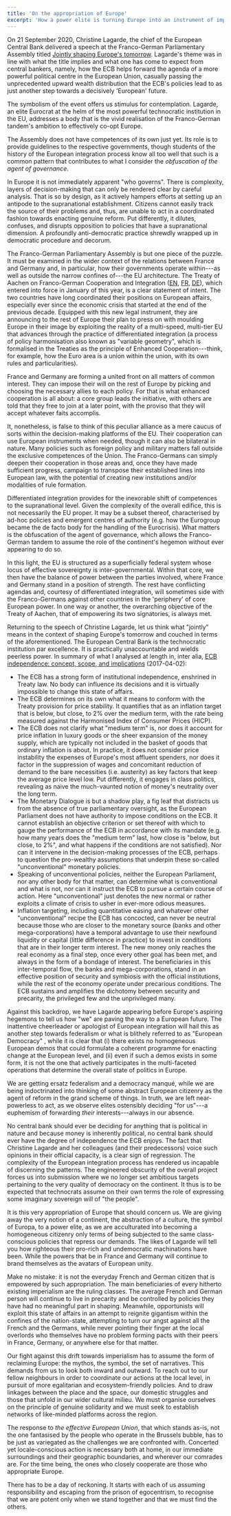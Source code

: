 ```yaml
---
title: 'On the appropriation of Europe'
excerpt: 'How a power elite is turning Europe into an instrument of imperialism. Concerted action between people is needed to turn the tables.'
---
```


On 21 September 2020, Christine Lagarde, the chief of the European
Central Bank delivered a speech at the Franco-German Parliamentary
Assembly titled [Jointly shaping Europe's
tomorrow](https://www.ecb.europa.eu//press/key/date/2020/html/ecb.sp200921~5a30d9013b.en.html).
Lagarde's theme was in line with what the title implies and what one has
come to expect from central bankers, namely, how the ECB helps forward
the agenda of a more powerful political centre in the European Union,
casually passing the unprecedented upward wealth distribution that the
ECB's policies lead to as just another step towards a decisively
'European' future.

The symbolism of the event offers us stimulus for contemplation.
Lagarde, an elite Eurocrat at the helm of the most powerful technocratic
institution in the EU, addresses a body that is the vivid realisation of
the Franco-German tandem's ambition to effectively co-opt Europe.

The Assembly does not have competences of its own just yet.  Its role is
to provide guidelines to the respective governments, though students of
the history of the European integration process know all too well that
such is a common pattern that contributes to what I consider the
_obfuscation of the agent of governance_.

In Europe it is not immediately apparent "who governs".  There is
complexity, layers of decision-making that can only be rendered clear by
careful analysis.  That is so by design, as it actively hampers efforts
at setting up an antipode to the supranational establishment.  Citizens
cannot easily track the source of their problems and, thus, are unable
to act in a coordinated fashion towards enacting genuine reform.  Put
differently, it dilutes, confuses, and disrupts opposition to policies
that have a supranational dimension.  A profoundly anti-democratic
practice shrewdly wrapped up in democratic procedure and decorum.

The Franco-German Parliamentary Assembly is but one piece of the puzzle.
It must be examined in the wider context of the relations between France
and Germany and, in particular, how their governments operate
within---as well as outside the narrow confines of---the EU
architecture.  The Treaty of Aachen on Franco-German Cooperation and
Integration
([EN](https://www.diplomatie.gouv.fr/en/country-files/germany/france-and-germany/franco-german-treaty-of-aachen/),
[FR](https://www.diplomatie.gouv.fr/fr/dossiers-pays/allemagne/relations-bilaterales/traite-de-cooperation-et-d-integration-franco-allemand-d-aix-la-chapelle/),
[DE](https://www.diplomatie.gouv.fr/de/frankreichs-beziehungen-zu-deutschland-osterreich-und-der-schweiz/bilaterale-beziehungen-mit-deutschland/der-deutsch-franzosische-kooperationsvertrag-von-aachen/)),
which entered into force in January of this year, is a clear statement
of intent.  The two countries have long coordinated their positions on
European affairs, especially ever since the economic crisis that started
at the end of the previous decade.  Equipped with this new legal
instrument, they are announcing to the rest of Europe their plan to
press on with moulding Europe in their image by exploiting the reality
of a multi-speed, multi-tier EU that advances through the practice of
differentiated integration (a process of policy harmonisation also known
as "variable geometry", which is formalised in the Treaties as the
principle of Enhanced Cooperation---think, for example, how the Euro
area is a union within the union, with its own rules and
particularities).

France and Germany are forming a united front on all matters of common
interest.  They can impose their will on the rest of Europe by picking
and choosing the necessary allies to each policy.  For that is what
enhanced cooperation is all about: a core group leads the initiative,
with others are told that they free to join at a later point, with the
proviso that they will accept whatever faits accomplis.

It, nonetheless, is false to think of this peculiar alliance as a mere
caucus of sorts within the decision-making platforms of the EU.  Their
cooperation can use European instruments when needed, though it can also
be bilateral in nature.  Many policies such as foreign policy and
military matters fall outside the exclusive competences of the Union.
The Franco-Germans can simply deepen their cooperation in those areas
and, once they have made sufficient progress, campaign to transpose
their established lines into European law, with the potential of
creating new institutions and/or modalities of rule formation.

Differentiated integration provides for the inexorable shift of
competences to the supranational level.  Given the complexity of the
overall edifice, this is not necessarily the EU proper.  It may be a
subset thereof, characterised by ad-hoc policies and emergent centres of
authority (e.g. how the Eurogroup became the de facto body for the
handling of the Eurocrisis).  What matters is the obfuscation of the
agent of governance, which allows the Franco-German tandem to assume the
role of the continent's hegemon without ever appearing to do so.

In this light, the EU is structured as a superficially federal system
whose locus of effective sovereignty is inter-governmental.  Within that
core, we then have the balance of power between the parties involved,
where France and Germany stand in a position of strength.  The rest have
conflicting agendas and, courtesy of differentiated integration, will
sometimes side with the Franco-Germans against other countries in the
'periphery' of core European power.  In one way or another, the
overarching objective of the Treaty of Aachen, that of empowering its
two signatories, is always met.

Returning to the speech of Christine Lagarde, let us think what
"jointly" means in the context of shaping Europe's tomorrow and couched
in terms of the aforementioned.  The European Central Bank is the
technocratic institution par excellence.  It is practically
unaccountable and wields peerless power.  In summary of what I analysed
at length in, inter alia, [ECB independence: concept, scope, and
implications](https://protesilaos.com/ecb-independence-review/)
(2017-04-02):

+ The ECB has a strong form of institutional independence, enshrined in
  Treaty law.  No body can influence its decisions and it is virtually
  impossible to change this state of affairs.
+ The ECB determines on its own what it means to conform with the Treaty
  provision for price stability.  It quantifies that as an inflation
  target that is below, but close, to 2% over the medium term, with the
  rate being measured against the Harmonised Index of Consumer Prices
  (HICP).
+ The ECB does not clarify what "medium term" is, nor does it account
  for price inflation in luxury goods or the sheer expansion of the
  money supply, which are typically not included in the basket of goods
  that ordinary inflation is about.  In practice, it does not consider
  price instability the expenses of Europe's most affluent spenders, nor
  does it factor in the suppression of wages and concomitant reduction
  of demand to the bare necessities (i.e. austerity) as key factors that
  keep the average price level low.  Put differently, it engages in
  class politics, revealing as naive the much-vaunted notion of money's
  neutrality over the long term.
+ The Monetary Dialogue is but a shadow play, a fig leaf that distracts
  us from the absence of true parliamentary oversight, as the European
  Parliament does not have authority to impose conditions on the ECB.
  It cannot establish an objective criterion or set thereof with which
  to gauge the performance of the ECB in accordance with its mandate
  (e.g. how many years does the "medium term" last, how close is "below,
  but close, to 2%", and what happens if the conditions are not
  satisfied).  Nor can it intervene in the decision-making processes of
  the ECB, perhaps to question the pro-wealthy assumptions that underpin
  these so-called "unconventional" monetary policies.
+ Speaking of unconventional policies, neither the European Parliament,
  nor any other body for that matter, can determine what is conventional
  and what is not, nor can it instruct the ECB to pursue a certain
  course of action.  Here "unconventional" just denotes the new normal
  or rather exploits a climate of crisis to usher in ever-more odious
  measures.
+ Inflation targeting, including quantitative easing and whatever other
  "unconventional" recipe the ECB has concocted, can never be neutral
  because those who are closer to the monetary source (banks and other
  mega-corporations) have a temporal advantage to use their newfound
  liquidity or capital (little difference in practice) to invest in
  conditions that are in their longer term interest.  The new money only
  reaches the real economy as a final step, once every other goal has
  been met, and always in the form of a bondage of interest.  The
  beneficiaries in this inter-temporal flow, the banks and
  mega-corporations, stand in an effective position of security and
  symbiosis with the official institutions, while the rest of the
  economy operate under precarious conditions.  The ECB sustains and
  amplifies the dichotomy between security and precarity, the privileged
  few and the unprivileged many.
  
Against this backdrop, we have Lagarde appearing before Europe's
aspiring hegemons to tell us how "we" are paving the way to a European
future.  The inattentive cheerleader or apologist of European
integration will hail this as another step towards federalism or what is
blithely referred to as "European Democracy" , while it is clear that
(i) there exists no homogeneous European demos that could formulate a
coherent programme for enacting change at the European level, and (ii)
even if such a demos exists in some form, it is not the one that
actively participates in the multi-faceted operations that determine the
overall state of politics in Europe.

We are getting ersatz federalism and a democracy manqué, while we are
being indoctrinated into thinking of some abstract European citizenry as
the agent of reform in the grand scheme of things.  In truth, we are
left near-powerless to act, as we observe elites ostensibly deciding
"for us"---a euphemism of forwarding _their_ interests---always in our
absence.

No central bank should ever be deciding for anything that is political
in nature and because money is inherently political, no central bank
should ever have the degree of independence the ECB enjoys.  The fact
that Christine Lagarde and her colleagues (and their predecessors) voice
such opinions in their official capacity, is a clear sign of regression.
The complexity of the European integration process has rendered us
incapable of discerning the patterns.  The engineered obscurity of the
overall project forces us into submission where we no longer set
ambitious targets pertaining to the very quality of democracy on the
continent.  It thus is to be expected that technocrats assume on their
own terms the role of expressing some imaginary sovereign will of "the
people".

It is this very appropriation of Europe that should concern us.  We are
giving away the very notion of a continent, the abstraction of a
culture, the symbol of Europa, to a power elite, as we are acculturated
into becoming a homogeneous citizenry only terms of being subjected to
the same class-conscious policies that repress our demands.  The likes
of Lagarde will tell you how righteous their pro-rich and undemocratic
machinations have been.  While the powers that be in France and Germany
will continue to brand themselves as the avatars of European unity.

Make no mistake: it is not the everyday French and German citizen that
is empowered by such appropriation.  The main beneficiaries of every
hitherto existing imperialism are the ruling classes.  The average
French and German person will continue to live in precarity and be
controlled by policies they have had no meaningful part in shaping.
Meanwhile, opportunists will exploit this state of affairs in an attempt
to reignite gigantism within the confines of the nation-state,
attempting to turn our angst against all the French and the Germans,
while never pointing their finger at the local overlords who themselves
have no problem forming pacts with their peers in France, Germany, or
anywhere else for that matter.

Our fight against this drift towards imperialism has to assume the form
of reclaiming Europe: the mythos, the symbol, the set of narratives.
This demands from us to look both inward and outward.  To reach out to
our fellow neighbours in order to coordinate our actions at the local
level, in pursuit of more egalitarian and ecosystem-friendly policies.
And to draw linkages between the place and the space, our domestic
struggles and those that unfold in our wider cultural milieu.  We must
organise ourselves on the principle of genuine solidarity and we must
seek to establish networks of like-minded platforms across the region.

The response to _the effective European Union_, that which stands as-is,
not the one fantasised by the people who operate in the Brussels bubble,
has to be just as variegated as the challenges we are confronted with.
Concerted yet locale-conscious action is necessary both at home, in our
immediate surroundings and their geographic boundaries, and wherever our
comrades are.  For the time being, the ones who closely cooperate are
those who appropriate Europe.

There has to be a day of reckoning.  It starts with each of us assuming
responsibility and escaping from the prison of egocentrism, to recognise
that we are potent only when we stand together and that we must find the
others.
